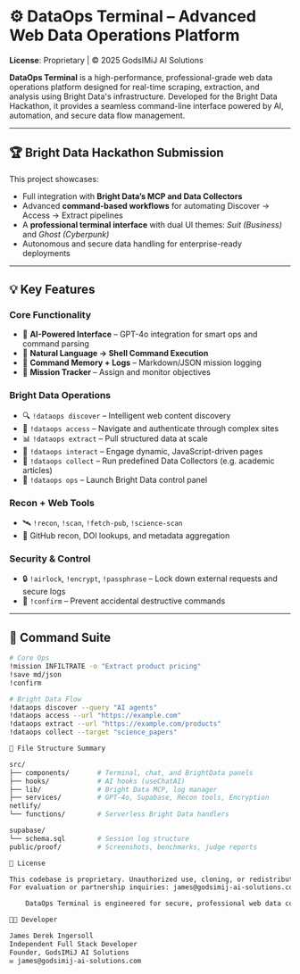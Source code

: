 # ⚙️ DataOps Terminal – Advanced Web Data Operations Platform  
**License**: Proprietary | © 2025 GodsIMiJ AI Solutions

**DataOps Terminal** is a high-performance, professional-grade web data operations platform designed for real-time scraping, extraction, and analysis using Bright Data's infrastructure. 
Developed for the Bright Data Hackathon, it provides a seamless command-line interface powered by AI, automation, and secure data flow management.

---

## 🏆 Bright Data Hackathon Submission

This project showcases:
- Full integration with **Bright Data’s MCP and Data Collectors**
- Advanced **command-based workflows** for automating Discover → Access → Extract pipelines
- A **professional terminal interface** with dual UI themes: *Suit (Business)* and *Ghost (Cyberpunk)*
- Autonomous and secure data handling for enterprise-ready deployments

---

## 💡 Key Features

### Core Functionality
- 🤖 **AI-Powered Interface** – GPT-4o integration for smart ops and command parsing  
- 🔄 **Natural Language → Shell Command Execution**  
- 📜 **Command Memory + Logs** – Markdown/JSON mission logging  
- 🎯 **Mission Tracker** – Assign and monitor objectives

### Bright Data Operations
- 🔍 `!dataops discover` – Intelligent web content discovery  
- 🔑 `!dataops access` – Navigate and authenticate through complex sites  
- 📊 `!dataops extract` – Pull structured data at scale  
- 🤖 `!dataops interact` – Engage dynamic, JavaScript-driven pages  
- 🧠 `!dataops collect` – Run predefined Data Collectors (e.g. academic articles)  
- 🧭 `!dataops ops` – Launch Bright Data control panel

### Recon + Web Tools
- 🛰️ `!recon`, `!scan`, `!fetch-pub`, `!science-scan`  
- 🔗 GitHub recon, DOI lookups, and metadata aggregation

### Security & Control
- 🔒 `!airlock`, `!encrypt`, `!passphrase` – Lock down external requests and secure logs  
- 🔐 `!confirm` – Prevent accidental destructive commands

---

## 🧠 Command Suite 

```bash
# Core Ops
!mission INFILTRATE -o "Extract product pricing"
!save md/json
!confirm

# Bright Data Flow
!dataops discover --query "AI agents"
!dataops access --url "https://example.com"
!dataops extract --url "https://example.com/products"
!dataops collect --target "science_papers"

📁 File Structure Summary

src/
├── components/       # Terminal, chat, and BrightData panels
├── hooks/            # AI hooks (useChatAI)
├── lib/              # Bright Data MCP, log manager
├── services/         # GPT-4o, Supabase, Recon tools, Encryption
netlify/
└── functions/        # Serverless Bright Data handlers

supabase/
└── schema.sql        # Session log structure
public/proof/         # Screenshots, benchmarks, judge reports

📜 License

This codebase is proprietary. Unauthorized use, cloning, or redistribution is strictly prohibited.
For evaluation or partnership inquiries: james@godsimij-ai-solutions.com

    DataOps Terminal is engineered for secure, professional web data collection.

👨‍💻 Developer

James Derek Ingersoll
Independent Full Stack Developer
Founder, GodsIMiJ AI Solutions
✉️ james@godsimij-ai-solutions.com

